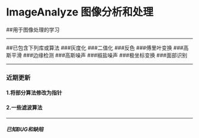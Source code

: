 # ImageAnalyze 图像分析和处理
##用于图像处理的学习

***
##已包含下列库或算法
###灰度化
###二值化
###反色
###傅里叶变换
###高斯平滑
###边缘检测
###高斯噪声
###椒盐噪声
###极坐标变换
###面部识别

***
###	近期更新
####	1.将部分算法修改为指针
####	2.一些滤波算法

***
#####	已知BUG和缺陷
